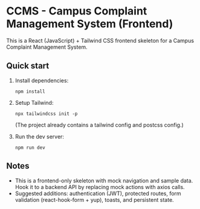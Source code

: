 # CCMS - Campus Complaint Management System (Frontend)

This is a React (JavaScript) + Tailwind CSS frontend skeleton for a Campus Complaint Management System.

## Quick start

1. Install dependencies:
   ```
   npm install
   ```
2. Setup Tailwind:
   ```
   npx tailwindcss init -p
   ```
   (The project already contains a tailwind config and postcss config.)

3. Run the dev server:
   ```
   npm run dev
   ```

## Notes
- This is a frontend-only skeleton with mock navigation and sample data. Hook it to a backend API by replacing mock actions with axios calls.
- Suggested additions: authentication (JWT), protected routes, form validation (react-hook-form + yup), toasts, and persistent state.

